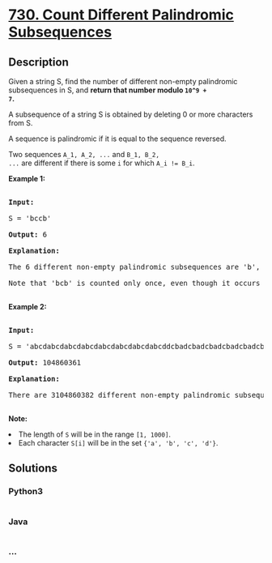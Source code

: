 # [730. Count Different Palindromic Subsequences](https://leetcode.com/problems/count-different-palindromic-subsequences)

## Description
<p>

Given a string S, find the number of different non-empty palindromic subsequences in S, and <b>return that number modulo <code>10^9 + 7</code>.</b>

</p><p>

A subsequence of a string S is obtained by deleting 0 or more characters from S.

</p><p>

A sequence is palindromic if it is equal to the sequence reversed.

</p><p>

Two sequences <code>A_1, A_2, ...</code> and <code>B_1, B_2, ...</code> are different if there is some <code>i</code> for which <code>A_i != B_i</code>.

</p>



<p><b>Example 1:</b><br />

<pre>

<b>Input:</b> 

S = 'bccb'

<b>Output:</b> 6

<b>Explanation:</b> 

The 6 different non-empty palindromic subsequences are 'b', 'c', 'bb', 'cc', 'bcb', 'bccb'.

Note that 'bcb' is counted only once, even though it occurs twice.

</pre>

</p>



<p><b>Example 2:</b><br />

<pre>

<b>Input:</b> 

S = 'abcdabcdabcdabcdabcdabcdabcdabcddcbadcbadcbadcbadcbadcbadcbadcba'

<b>Output:</b> 104860361

<b>Explanation:</b> 

There are 3104860382 different non-empty palindromic subsequences, which is 104860361 modulo 10^9 + 7.

</pre>

</p>



<p><b>Note:</b>

<li>The length of <code>S</code> will be in the range <code>[1, 1000]</code>.</li>

<li>Each character <code>S[i]</code> will be in the set <code>{'a', 'b', 'c', 'd'}</code>.</li>

</p>


## Solutions


<!-- tabs:start -->

### **Python3**

```python

```

### **Java**

```java

```

### **...**
```

```

<!-- tabs:end -->
